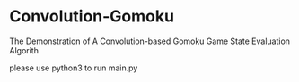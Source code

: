 # Convolution-Gomoku
The Demonstration of A Convolution-based Gomoku Game State Evaluation Algorith


please use python3 to run main.py

